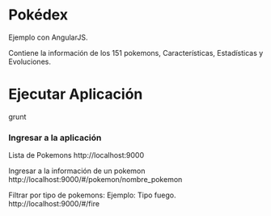 # Pokédex

Ejemplo con AngularJS.

Contiene la información de los 151 pokemons, Características, Estadísticas y Evoluciones.

Ejecutar Aplicación
======================================================================================
grunt

### Ingresar a la aplicación

Lista de Pokemons
http://localhost:9000

Ingresar a la información de un pokemon
http://localhost:9000/#/pokemon/nombre_pokemon

Filtrar por tipo de pokemons:
Ejemplo: Tipo fuego.
http://localhost:9000/#/fire
